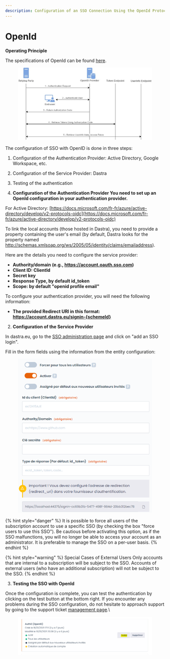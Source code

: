 ```yaml
---
description: Configuration of an SSO Connection Using the OpenId Protocol
---
```


# OpenId

**Operating Principle**

The specifications of OpenId can be found [here](https://openid.net/connect/).



<figure><img src="../../../.gitbook/assets/openid1.png" alt=""><figcaption></figcaption></figure>

The configuration of SSO with OpenID is done in three steps:

1. Configuration of the Authentication Provider: Active Directory, Google Workspace, etc.
2. Configuration of the Service Provider: Dastra
3. Testing of the authentication



1. **Configuration of the Authentication Provider You need to set up an OpenId configuration in your authentication provider.**

For Active Directory: [https://docs.microsoft.com/fr-fr/azure/active-directory/develop/v2-protocols-oidc](https://docs.microsoft.com/fr-fr/azure/active-directory/develop/v2-protocols-oidc)

To link the local accounts (those hosted in Dastra), you need to provide a property containing the user's email (by default, Dastra looks for the property named http://schemas.xmlsoap.org/ws/2005/05/identity/claims/emailaddress).

Here are the details you need to configure the service provider:

* **Authority/domain (e.g., https://account.oauth.sso.com)**
* **Client ID: ClientId**
* **Secret key**
* **Response Type, by default id\_token**
* **Scope: by default "openid profile email"**

To configure your authentication provider, you will need the following information:

* **The provided Redirect URI in this format: https://account.dastra.eu/signin-{schemeId}**

2. **Configuration of the Service Provider**

In dastra.eu, go to the [SSO administration page](https://app.dastra.eu/general-settings/sso) and click on "add an SSO login".

Fill in the form fields using the information from the entity configuration:



<figure><img src="../../../.gitbook/assets/openid2.png" alt=""><figcaption></figcaption></figure>



{% hint style="danger" %}
It is possible to force all users of the subscription account to use a specific SSO (by checking the box "force users to use this SSO"). Be cautious before activating this option, as if the SSO malfunctions, you will no longer be able to access your account as an administrator. It is preferable to manage the SSO on a per-user basis.
{% endhint %}

{% hint style="warning" %}
Special Cases of External Users Only accounts that are internal to a subscription will be subject to the SSO. Accounts of external users (who have an additional subscription) will not be subject to the SSO.
{% endhint %}

3. **Testing the SSO with OpenId**

Once the configuration is complete, you can test the authentication by clicking on the test button at the bottom right. If you encounter any problems during the SSO configuration, do not hesitate to approach support by going to the support ticket [management page](https://app.dastra.eu/general-settings/support).\


<figure><img src="../../../.gitbook/assets/openid3.png" alt=""><figcaption></figcaption></figure>
